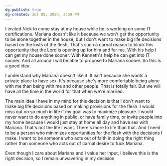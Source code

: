 ```yaml
---
dg-publish: true
dg-created: Jul 05, 2024, 3:59 PM
---
```


I invited Nick to come stay at my house while he is working on some IT certifications. Mariana doesn't like it because we won't get the opportunity to be alone together in the house, but I don't want to make big life decisions based on the lusts of the flesh. That's such a carnal reason to block this opportunity that the Lord is opening up for him and for me. With his help I can get my house done sooner. With Kenneth's help he can get into IT sooner. And all around I will be able to propose to Mariana sooner. So this is a good idea.

I understand why Mariana doesn't like it. It isn't because she wants a private place to have sex. It's because she's more comfortable being alone with me than being with me and other people. That is totally fair. But we will have all the time in the world for that when we're married.

The main idea I have in my mind for this decision is that I don't want to make big life decisions based on making provisions for the flesh. I would miss out on so much in life if my goal was to maximize pleasure. I would never want to do anything in public, or have family time, or invite people into my home because I would just stay at home all day and have sex with Mariana. That's not the life I want. There's more to life than that. And I need to be a person who minimizes opportunities for the flesh with the decisions I make. I want to be someone who acts out of faith in doing the right thing rather than someone who acts out of carnal desire to fuck Mariana.

Even though I care about Mariana and I value her input, I believe this is the right decision, so I remain unwavering in my decision. 